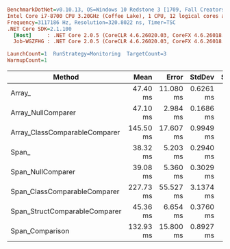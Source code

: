 ``` ini

BenchmarkDotNet=v0.10.13, OS=Windows 10 Redstone 3 [1709, Fall Creators Update] (10.0.16299.248)
Intel Core i7-8700 CPU 3.20GHz (Coffee Lake), 1 CPU, 12 logical cores and 6 physical cores
Frequency=3117186 Hz, Resolution=320.8022 ns, Timer=TSC
.NET Core SDK=2.1.100
  [Host]     : .NET Core 2.0.5 (CoreCLR 4.6.26020.03, CoreFX 4.6.26018.01), 64bit RyuJIT
  Job-WGZFHG : .NET Core 2.0.5 (CoreCLR 4.6.26020.03, CoreFX 4.6.26018.01), 64bit RyuJIT

LaunchCount=1  RunStrategy=Monitoring  TargetCount=3  
WarmupCount=1  

```
|                        Method |      Mean |     Error |    StdDev | Scaled | ScaledSD |
|------------------------------ |----------:|----------:|----------:|-------:|---------:|
|                        Array_ |  47.40 ms | 11.080 ms | 0.6261 ms |   1.00 |     0.00 |
|            Array_NullComparer |  47.10 ms |  2.984 ms | 0.1686 ms |   0.99 |     0.01 |
| Array_ClassComparableComparer | 145.50 ms | 17.607 ms | 0.9949 ms |   3.07 |     0.04 |
|                         Span_ |  38.32 ms |  5.203 ms | 0.2940 ms |   0.81 |     0.01 |
|             Span_NullComparer |  39.08 ms |  5.360 ms | 0.3029 ms |   0.82 |     0.01 |
|  Span_ClassComparableComparer | 227.73 ms | 55.527 ms | 3.1374 ms |   4.80 |     0.07 |
| Span_StructComparableComparer |  45.36 ms |  6.654 ms | 0.3760 ms |   0.96 |     0.01 |
|               Span_Comparison | 132.93 ms | 15.800 ms | 0.8927 ms |   2.80 |     0.03 |
